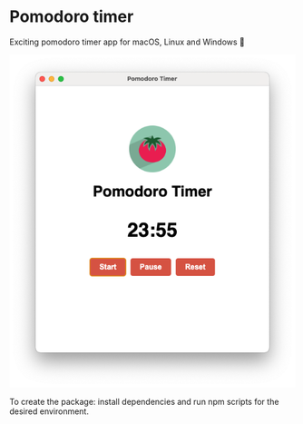 # Pomodoro timer

Exciting pomodoro timer app for macOS, Linux and Windows :tomato:

![app-image](./doc/pomodoro-timer.png)

To create the package: install dependencies and run npm scripts for the desired environment.
